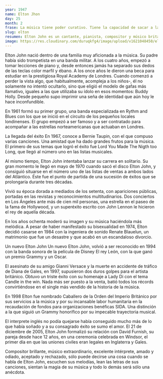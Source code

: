 ```yaml
---
year: 1947
name: Elton Jhon
day: 25
month: 2
frase: La música tiene poder curativo. Tiene la capacidad de sacar a las personas de sí mismas durante unas horas.
slug: elton
resumen: Elton John es un cantante, pianista, compositor y músico británico.​​​ Ha vendido más de 300 millones de copias en todo el mundo.
image: https://res.cloudinary.com/duruqkfg4/image/upload/v1621048450/elton_yq77yg.jpg
---
```


Elton John nació dentro de una familia muy aficionada a la música. Su padre había sido trompetista en una banda militar. A los cuatro años, empezó a tomar lecciones de piano y, desde entonces jamás ha separado sus dedos de las teclas color marfil y ébano. <!--more--> A los once años le dieron una beca para estudiar en la prestigiosa Royal Academy de Londres. Cuando comenzó a perder la vista algo, que habitualmente, acompleja a los niños-, él no solamente no intentó ocultarlo, sino que eligió el modelo de gafas más llamativo, iguales a las que utilizaba su ídolo en esos momentos: Buddy Holly. Desde pequeño supo imprimir una seña de identidad que aún hoy le hace inconfundible.

En 1961 formó su primer grupo, una banda especializada en Rythm and Blues con los que se inició en el circuito de los pequeños locales londinenses. El grupo empezó a ser famoso y a ser contratado para acompañar a las estrellas norteamericanas que actuaban en Londres.

La llegada del éxito
En 1967, conoce a Bernie Taupin, con el que compuso varias canciones. Una amistad que ha dado grandes frutos para la música. El primero de sus temas que logró el éxito fue Lord You Made The Nigth too Long, que llegó al número uno en las listas musicales.

Al mismo tiempo, Elton John intentaba lanzar su carrera en solitario. Su gran momento le llegó en mayo de 1970 cuando sacó el disco Elton John, y consiguió situarse en el número uno de las listas de ventas a ambos lados del Atlántico. Éste fue el punto de partida de una sucesión de éxitos que se prolongaría durante tres décadas.

Vivió su época dorada a mediados de los setenta, con apariciones públicas, portadas en las revistas y reconocimientos multitudinarios. Dos conciertos en Los Ángeles ante más de cien mil personas, una estrella en el paseo de la fama de Hollywood, y un superéxito escrito con John Lennon le hicieron el rey de aquella década.

En los años ochenta moderó su imagen y su música haciéndola más melódica. A pesar de haber manifestado su bisexualidad en 1974, Elton decidió casarse en 1984 con la ingeniera de sonido Renate Blauelun, un matrimonio que fue un desastre y que acabó en un escandaloso divorcio.

Un nuevo Elton John
Un nuevo Elton John, volvió a ser reconocido en 1994 con la banda sonora de la película de Disney El rey León, con la que ganó un premio Grammy y un Oscar.

El asesinato de su amigo Gianni Versace y la muerte en accidente de tráfico de Diana de Gales, en 1997, supusieron dos duros golpes para el artista británico. Obtuvo un triste éxito con su homenaje a Lady Di con el tema Candle in the win. Nada más ser puesto a la venta, batió todos los récords convirtiéndose en el single más vendido de la historia de la música.

En 1998 Elton fue nombrado Caballero de la Orden del Imperio Británico por sus servicios a la música y por su incansable labor humanitaria en la recaudación de fondos para organizaciones benéficas SIDA. Una distinción a la que siguió un Grammy honorífico por su impecable trayectoria musical.

El interprete inglés no podía quejarse había conseguido mucho más de lo que había soñado y a su consagrado éxito se sumo el amor. El 21 de diciembre de 2005, Elton John formalizó su relación con David Furnish, su pareja desde hace 12 años, en una ceremonia celebrada en Windsor, el primer día en que las uniones civiles eran legales en Inglaterra y Gales.

Compositor brillante, músico extraordinario, excelente intérprete, amado y odiado, aceptado y rechazado, sólo puede decirse una cosa cuando se habla de Elton John, escuchen sus melodías, lean las letras de sus canciones, sientan la magia de su música y todo lo demás será sólo una anécdota.
